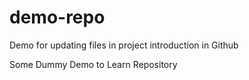 # demo-repo
Demo for updating files in project introduction in Github


Some Dummy Demo to Learn Repository
